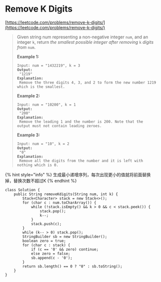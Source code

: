# Remove K Digits

[https://leetcode.com/problems/remove-k-digits/](https://leetcode.com/problems/remove-k-digits/)

> Given string num representing a non-negative integer `num`, and an integer `k`, return _the smallest possible integer after removing_ `k` _digits from_ `num`.
>
> &#x20;
>
> **Example 1:**
>
> <pre><code>Input: num = "1432219", k = 3
> <strong>Output:
> </strong> "1219"
> <strong>Explanation:
> </strong> Remove the three digits 4, 3, and 2 to form the new number 1219 which is the smallest.</code></pre>
>
> **Example 2:**
>
> <pre><code>Input: num = "10200", k = 1
> <strong>Output:
> </strong> "200"
> <strong>Explanation:
> </strong> Remove the leading 1 and the number is 200. Note that the output must not contain leading zeroes.</code></pre>
>
> **Example 3:**
>
> <pre><code>Input: num = "10", k = 2
> <strong>Output:
> </strong> "0"
> <strong>Explanation:
> </strong> Remove all the digits from the number and it is left with nothing which is 0.</code></pre>

{% hint style="info" %}
生成最小递增序列，每次出现更小的值就将前面替换掉，替换次数不超过K
{% endhint %}

```
class Solution {
    public String removeKdigits(String num, int k) {
        Stack<Character> stack = new Stack<>();
        for (char c : num.toCharArray()) {
            while (!stack.isEmpty() && k > 0 && c < stack.peek()) {
                stack.pop();
                k--;
            }
            stack.push(c);
        }
        while (k-- > 0) stack.pop();
        StringBuilder sb = new StringBuilder();
        boolean zero = true;
        for (char c : stack) {
            if (c == '0' && zero) continue;
            else zero = false;
            sb.append(c - '0');
        }
        return sb.length() == 0 ? "0" : sb.toString();
    }
}
```
